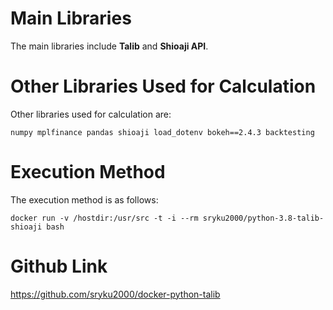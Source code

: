 # Main Libraries
The main libraries include **Talib** and **Shioaji API**.

# Other Libraries Used for Calculation
Other libraries used for calculation are:
```
numpy mplfinance pandas shioaji load_dotenv bokeh==2.4.3 backtesting
```
# Execution Method
The execution method is as follows:
```
docker run -v /hostdir:/usr/src -t -i --rm sryku2000/python-3.8-talib-shioaji bash
```

# Github Link
https://github.com/sryku2000/docker-python-talib
